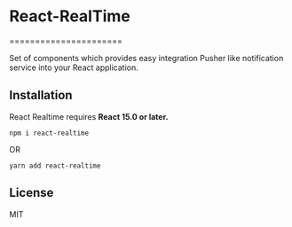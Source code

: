 # React-RealTime
======================

Set of components which provides easy integration Pusher like notification service into your React application.


## Installation

React Realtime requires **React 15.0 or later.**

```
npm i react-realtime
```

OR

```
yarn add react-realtime
```

## License

MIT
